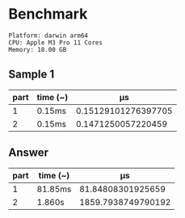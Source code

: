 # Benchmark

```
Platform: darwin arm64
CPU: Apple M3 Pro 11 Cores
Memory: 18.00 GB
```

## Sample 1

| part | time (~) | μs                  |
| ---- | -------- | ------------------- |
| 1    | 0.15ms   | 0.15129101276397705 |
| 2    | 0.15ms   | 0.1471250057220459  |

## Answer

| part | time (~) | μs                 |
| ---- | -------- | ------------------ |
| 1    | 81.85ms  | 81.84808301925659  |
| 2    | 1.860s   | 1859.7938749790192 |
